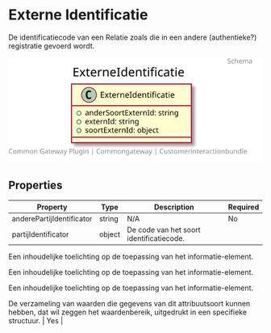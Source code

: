 # Externe Identificatie

De identificatiecode van een Relatie zoals die in een andere (authentieke?) registratie gevoerd wordt.

![Class Diagram](https://github.com/CommonGateway/CustomerInteractionBundle/blob/taak-schema-expansion/docs/schema/klant.externeIdentificatie.svg)

## Properties

| Property | Type | Description | Required |
|----------|------|-------------|----------|
| anderePartijIdentificator | string | N/A | No |
| partijIdentificator | object | De code van het soort identificatiecode.

Een inhoudelijke toelichting op de toepassing van het informatie-element.

Een inhoudelijke toelichting op de toepassing van het informatie-element.

Een inhoudelijke toelichting op de toepassing van het informatie-element.

De verzameling van waarden die gegevens van dit attribuutsoort kunnen hebben, dat wil zeggen het waardenbereik, uitgedrukt in een specifieke structuur. | Yes |
